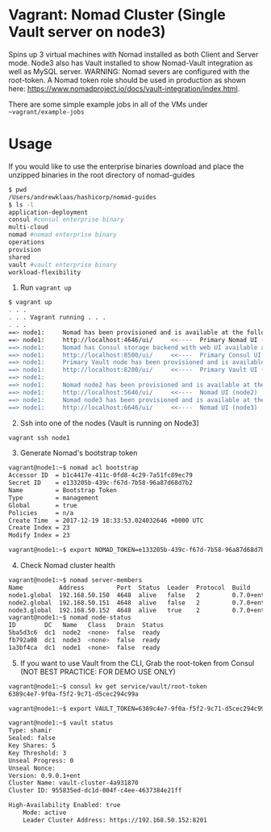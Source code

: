 # Vagrant: Nomad Cluster (Single Vault server on node3)
Spins up 3 virtual machines with Nomad installed as both Client and Server mode. Node3 also has Vault installed to show Nomad-Vault integration as well as MySQL server. WARNING: Nomad severs are configured with the root-token. A Nomad token role should be used in production as shown here: https://www.nomadproject.io/docs/vault-integration/index.html.

There are some simple example jobs in all of the VMs under `~vagrant/example-jobs`

# Usage
If you would like to use the enterprise binaries download and place the unzipped binaries in the root directory of nomad-guides

```bash
$ pwd
/Users/andrewklaas/hashicorp/nomad-guides
$ ls -l
application-deployment
consul #consul enterprise binary
multi-cloud
nomad #nomad enterprise binary
operations
provision
shared
vault #vault enterprise binary
workload-flexibility
```

1. Run `vagrant up`
```bash
$ vagrant up
. . . 
. . . Vagrant running . . .
. . .
==> node1:     Nomad has been provisioned and is available at the following web address:
==> node1:     http://localhost:4646/ui/     <<----  Primary Nomad UI (node1)
==> node1:     Nomad has Consul storage backend with web UI available at the following web address:
==> node1:     http://localhost:8500/ui/     <<----  Primary Consul UI (node1)
==> node1:     Primary Vault node has been provisioned and is available at the following web address:
==> node1:     http://localhost:8200/ui/     <<----  Primary Vault UI (node3)
==> node1:
==> node1:     Nomad node2 has been provisioned and is available at the following web address:
==> node1:     http://localhost:5646/ui/     <<----  Nomad UI (node2)
==> node1:     Nomad node3 has been provisioned and is available at the following web address:
==> node1:     http://localhost:6646/ui/     <<----  Nomad UI (node3)


```

2. Ssh into one of the nodes (Vault is running on Node3)
```bash
vagrant ssh node1
```

3. Generate Nomad's bootstrap token
```bash
vagrant@node1:~$ nomad acl bootstrap
Accessor ID  = b1c4417e-411c-0fd8-4c29-7a51fc89ec79
Secret ID    = e133205b-439c-f67d-7b58-96a87d68d7b2
Name         = Bootstrap Token
Type         = management
Global       = true
Policies     = n/a
Create Time  = 2017-12-19 18:33:53.024032646 +0000 UTC
Create Index = 23
Modify Index = 23

vagrant@node1:~$ export NOMAD_TOKEN=e133205b-439c-f67d-7b58-96a87d68d7b2
```

4. Check Nomad cluster health
```bash
vagrant@node1:~$ nomad server-members
Name          Address         Port  Status  Leader  Protocol  Build      Datacenter  Region
node1.global  192.168.50.150  4648  alive   false   2         0.7.0+ent  dc1         global
node2.global  192.168.50.151  4648  alive   false   2         0.7.0+ent  dc1         global
node3.global  192.168.50.152  4648  alive   true    2         0.7.0+ent  dc1         global
vagrant@node1:~$ nomad node-status
ID        DC   Name   Class   Drain  Status
5ba5d3c6  dc1  node2  <none>  false  ready
fb792a08  dc1  node3  <none>  false  ready
1a3bf4ca  dc1  node1  <none>  false  ready
```

5. If you want to use Vault from the CLI, Grab the root-token from Consul (NOT BEST PRACTICE: FOR DEMO USE ONLY)
```bash
vagrant@node1:~$ consul kv get service/vault/root-token
6389c4e7-9f0a-f5f2-9c71-d5cec294c99a

vagrant@node1:~$ export VAULT_TOKEN=6389c4e7-9f0a-f5f2-9c71-d5cec294c99a

vagrant@node1:~$ vault status
Type: shamir
Sealed: false
Key Shares: 5
Key Threshold: 3
Unseal Progress: 0
Unseal Nonce:
Version: 0.9.0.1+ent
Cluster Name: vault-cluster-4a931870
Cluster ID: 955835ed-dc1d-004f-c4ee-4637384e21ff

High-Availability Enabled: true
	Mode: active
	Leader Cluster Address: https://192.168.50.152:8201

```
